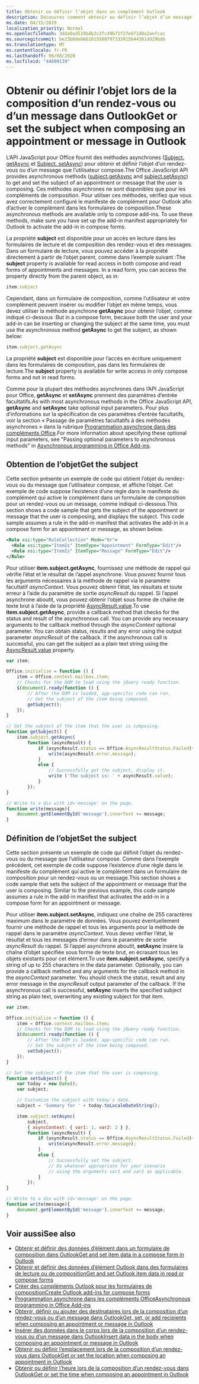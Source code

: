 ```yaml
---
title: Obtenir ou définir l’objet dans un complément Outlook
description: Découvrez comment obtenir ou définir l’objet d’un message ou d’un rendez-vous dans un complément Outlook.
ms.date: 04/15/2019
localization_priority: Normal
ms.openlocfilehash: 3dda0ad519bdb2c3fc49b71f27e6f1d8a2aefcac
ms.sourcegitcommit: be23b68eb661015508797333915b44381dd29bdb
ms.translationtype: MT
ms.contentlocale: fr-FR
ms.lasthandoff: 06/08/2020
ms.locfileid: "44609139"
---
```

# <a name="get-or-set-the-subject-when-composing-an-appointment-or-message-in-outlook"></a><span data-ttu-id="be63f-103">Obtenir ou définir l’objet lors de la composition d’un rendez-vous ou d’un message dans Outlook</span><span class="sxs-lookup"><span data-stu-id="be63f-103">Get or set the subject when composing an appointment or message in Outlook</span></span>

<span data-ttu-id="be63f-104">L’API JavaScript pour Office fournit des méthodes asynchrones ([Subject. getAsync](/javascript/api/outlook/office.Subject#getasync-options--callback-) et [Subject. setAsync](/javascript/api/outlook/office.Subject#setasync-subject--options--callback-)) pour obtenir et définir l’objet d’un rendez-vous ou d’un message que l’utilisateur compose.</span><span class="sxs-lookup"><span data-stu-id="be63f-104">The Office JavaScript API provides asynchronous methods ([subject.getAsync](/javascript/api/outlook/office.Subject#getasync-options--callback-) and [subject.setAsync](/javascript/api/outlook/office.Subject#setasync-subject--options--callback-)) to get and set the subject of an appointment or message that the user is composing.</span></span> <span data-ttu-id="be63f-105">Ces méthodes asynchrones ne sont disponibles que pour les compléments de composition. Pour utiliser ces méthodes, vérifiez que vous avez correctement configuré le manifeste de complément pour Outlook afin d’activer le complément dans les formulaires de composition.</span><span class="sxs-lookup"><span data-stu-id="be63f-105">These asynchronous methods are available only to compose add-ins. To use these methods, make sure you have set up the add-in manifest appropriately for Outlook to activate the add-in in compose forms.</span></span>

<span data-ttu-id="be63f-p102">La propriété **subject** est disponible pour un accès en lecture dans les formulaires de lecture et de composition des rendez-vous et des messages. Dans un formulaire de lecture, vous pouvez accéder à la propriété directement à partir de l’objet parent, comme dans l’exemple suivant :</span><span class="sxs-lookup"><span data-stu-id="be63f-p102">The **subject** property is available for read access in both compose and read forms of appointments and messages. In a read form, you can access the property directly from the parent object, as in:</span></span>

```js
item.subject
```

<span data-ttu-id="be63f-108">Cependant, dans un formulaire de composition, comme l’utilisateur et votre complément peuvent insérer ou modifier l’objet en même temps, vous devez utiliser la méthode asynchrone **getAsync** pour obtenir l’objet, comme indiqué ci-dessous :</span><span class="sxs-lookup"><span data-stu-id="be63f-108">But in a compose form, because both the user and your add-in can be inserting or changing the subject at the same time, you must use the asynchronous method **getAsync** to get the subject, as shown below:</span></span>

```js
item.subject.getAsync
```

<span data-ttu-id="be63f-109">La propriété **subject** est disponible pour l’accès en écriture uniquement dans les formulaires de composition, pas dans les formulaires de lecture.</span><span class="sxs-lookup"><span data-stu-id="be63f-109">The **subject** property is available for write access in only compose forms and not in read forms.</span></span>

<span data-ttu-id="be63f-110">Comme pour la plupart des méthodes asynchrones dans l’API JavaScript pour Office, **getAsync** et **setAsync** prennent des paramètres d’entrée facultatifs.</span><span class="sxs-lookup"><span data-stu-id="be63f-110">As with most asynchronous methods in the Office JavaScript API, **getAsync** and **setAsync** take optional input parameters.</span></span> <span data-ttu-id="be63f-111">Pour plus d’informations sur la spécification de ces paramètres d’entrée facultatifs, voir la section « Passage de paramètres facultatifs à des méthodes asynchrones » dans la rubrique [Programmation asynchrone dans des compléments Office](../develop/asynchronous-programming-in-office-add-ins.md).</span><span class="sxs-lookup"><span data-stu-id="be63f-111">For more information about specifying these optional input parameters, see "Passing optional parameters to asynchronous methods" in [Asynchronous programming in Office Add-ins](../develop/asynchronous-programming-in-office-add-ins.md).</span></span>


## <a name="get-the-subject"></a><span data-ttu-id="be63f-112">Obtention de l’objet</span><span class="sxs-lookup"><span data-stu-id="be63f-112">Get the subject</span></span>

<span data-ttu-id="be63f-p104">Cette section présente un exemple de code qui obtient l’objet du rendez-vous ou du message que l’utilisateur compose, et affiche l’objet. Cet exemple de code suppose l’existence d’une règle dans le manifeste du complément qui active le complément dans un formulaire de composition pour un rendez-vous ou un message, comme indiqué ci-dessous.</span><span class="sxs-lookup"><span data-stu-id="be63f-p104">This section shows a code sample that gets the subject of the appointment or message that the user is composing, and displays the subject. This code sample assumes a rule in the add-in manifest that activates the add-in in a compose form for an appointment or message, as shown below.</span></span>


```XML
<Rule xsi:type="RuleCollection" Mode="Or">
  <Rule xsi:type="ItemIs" ItemType="Appointment" FormType="Edit"/>
  <Rule xsi:type="ItemIs" ItemType="Message" FormType="Edit"/>
</Rule>

```

<span data-ttu-id="be63f-p105">Pour utiliser **item.subject.getAsync**, fournissez une méthode de rappel qui vérifie l’état et le résultat de l’appel asynchrone. Vous pouvez fournir tous les arguments nécessaires à la méthode de rappel via le paramètre facultatif _asyncContext_. Vous pouvez obtenir l’état, les résultats et toute erreur à l’aide du paramètre de sortie _asyncResult_ du rappel. Si l’appel asynchrone aboutit, vous pouvez obtenir l’objet sous forme de chaîne de texte brut à l’aide de la propriété [AsyncResult.value](/javascript/api/office/office.asyncresult#value).</span><span class="sxs-lookup"><span data-stu-id="be63f-p105">To use **item.subject.getAsync**, provide a callback method that checks for the status and result of the asynchronous call. You can provide any necessary arguments to the callback method through the  _asyncContext_ optional parameter. You can obtain status, results and any error using the output parameter _asyncResult_ of the callback. If the asynchronous call is successful, you can get the subject as a plain text string using the [AsyncResult.value](/javascript/api/office/office.asyncresult#value) property.</span></span>


```js
var item;

Office.initialize = function () {
    item = Office.context.mailbox.item;
    // Checks for the DOM to load using the jQuery ready function.
    $(document).ready(function () {
        // After the DOM is loaded, app-specific code can run.
        // Get the subject of the item being composed.
        getSubject();
    });
}

// Get the subject of the item that the user is composing.
function getSubject() {
    item.subject.getAsync(
        function (asyncResult) {
            if (asyncResult.status == Office.AsyncResultStatus.Failed){
                write(asyncResult.error.message);
            }
            else {
                // Successfully got the subject, display it.
                write ('The subject is: ' + asyncResult.value);
            }
        });
}

// Write to a div with id='message' on the page.
function write(message){
    document.getElementById('message').innerText += message; 
}
```


## <a name="set-the-subject"></a><span data-ttu-id="be63f-119">Définition de l’objet</span><span class="sxs-lookup"><span data-stu-id="be63f-119">Set the subject</span></span>


<span data-ttu-id="be63f-p106">Cette section présente un exemple de code qui définit l’objet du rendez-vous ou du message que l’utilisateur compose. Comme dans l’exemple précédent, cet exemple de code suppose l’existence d’une règle dans le manifeste du complément qui active le complément dans un formulaire de composition pour un rendez-vous ou un message.</span><span class="sxs-lookup"><span data-stu-id="be63f-p106">This section shows a code sample that sets the subject of the appointment or message that the user is composing. Similar to the previous example, this code sample assumes a rule in the add-in manifest that activates the add-in in a compose form for an appointment or message.</span></span>

<span data-ttu-id="be63f-p107">Pour utiliser **item.subject.setAsync**, indiquez une chaîne de 255 caractères maximum dans le paramètre de données. Vous pouvez éventuellement fournir une méthode de rappel et tous les arguments pour la méthode de rappel dans le paramètre _asyncContext_. Vous devez vérifier l’état, le résultat et tous les messages d’erreur dans le paramètre de sortie _asyncResult_ du rappel. Si l’appel asynchrone aboutit, **setAsync** insère la chaîne d’objet spécifiée sous forme de texte brut, en écrasant tous les objets existants pour cet élément.</span><span class="sxs-lookup"><span data-stu-id="be63f-p107">To use **item.subject.setAsync**, specify a string of up to 255 characters in the data parameter. Optionally, you can provide a callback method and any arguments for the callback method in the  _asyncContext_ parameter. You should check the status, result and any error message in the _asyncResult_ output parameter of the callback. If the asynchronous call is successful, **setAsync** inserts the specified subject string as plain text, overwriting any existing subject for that item.</span></span>

```js
var item;

Office.initialize = function () {
    item = Office.context.mailbox.item;
    // Checks for the DOM to load using the jQuery ready function.
    $(document).ready(function () {
        // After the DOM is loaded, app-specific code can run.
        // Set the subject of the item being composed.
        setSubject();
    });
}

// Set the subject of the item that the user is composing.
function setSubject() {
    var today = new Date();
    var subject;

    // Customize the subject with today's date.
    subject = 'Summary for ' + today.toLocaleDateString();

    item.subject.setAsync(
        subject,
        { asyncContext: { var1: 1, var2: 2 } },
        function (asyncResult) {
            if (asyncResult.status == Office.AsyncResultStatus.Failed){
                write(asyncResult.error.message);
            }
            else {
                // Successfully set the subject.
                // Do whatever appropriate for your scenario
                // using the arguments var1 and var2 as applicable.
            }
        });
}

// Write to a div with id='message' on the page.
function write(message){
    document.getElementById('message').innerText += message; 
}
```


## <a name="see-also"></a><span data-ttu-id="be63f-126">Voir aussi</span><span class="sxs-lookup"><span data-stu-id="be63f-126">See also</span></span>

- [<span data-ttu-id="be63f-127">Obtenir et définir des données d’élément dans un formulaire de composition dans Outlook</span><span class="sxs-lookup"><span data-stu-id="be63f-127">Get and set item data in a compose form in Outlook</span></span>](get-and-set-item-data-in-a-compose-form.md)   
- [<span data-ttu-id="be63f-128">Obtenir et définir des données d’élément Outlook dans des formulaires de lecture ou de composition</span><span class="sxs-lookup"><span data-stu-id="be63f-128">Get and set Outlook item data in read or compose forms</span></span>](item-data.md)    
- [<span data-ttu-id="be63f-129">Créer des compléments Outlook pour les formulaires de composition</span><span class="sxs-lookup"><span data-stu-id="be63f-129">Create Outlook add-ins for compose forms</span></span>](compose-scenario.md)    
- [<span data-ttu-id="be63f-130">Programmation asynchrone dans les compléments Office</span><span class="sxs-lookup"><span data-stu-id="be63f-130">Asynchronous programming in Office Add-ins</span></span>](../develop/asynchronous-programming-in-office-add-ins.md)
- [<span data-ttu-id="be63f-131">Obtenir, définir ou ajouter des destinataires lors de la composition d’un rendez-vous ou d’un message dans Outlook</span><span class="sxs-lookup"><span data-stu-id="be63f-131">Get, set, or add recipients when composing an appointment or message in Outlook</span></span>](get-set-or-add-recipients.md)  
- [<span data-ttu-id="be63f-132">Insérer des données dans le corps lors de la composition d’un rendez-vous ou d’un message dans Outlook</span><span class="sxs-lookup"><span data-stu-id="be63f-132">Insert data in the body when composing an appointment or message in Outlook</span></span>](insert-data-in-the-body.md)   
- [<span data-ttu-id="be63f-133">Obtenir ou définir l’emplacement lors de la composition d’un rendez-vous dans Outlook</span><span class="sxs-lookup"><span data-stu-id="be63f-133">Get or set the location when composing an appointment in Outlook</span></span>](get-or-set-the-location-of-an-appointment.md) 
- [<span data-ttu-id="be63f-134">Obtenir ou définir l’heure lors de la composition d’un rendez-vous dans Outlook</span><span class="sxs-lookup"><span data-stu-id="be63f-134">Get or set the time when composing an appointment in Outlook</span></span>](get-or-set-the-time-of-an-appointment.md)
    
